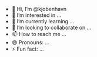 - 👋 Hi, I’m @kjobenhavn
- 👀 I’m interested in ...
- 🌱 I’m currently learning ...
- 💞️ I’m looking to collaborate on ...
- 📫 How to reach me ...
- 😄 Pronouns: ...
- ⚡ Fun fact: ...

<!---
kjobenhavn/kjobenhavn is a ✨ special ✨ repository because its `README.md` (this file) appears on your GitHub profile.
You can click the Preview link to take a look at your changes.
--->
